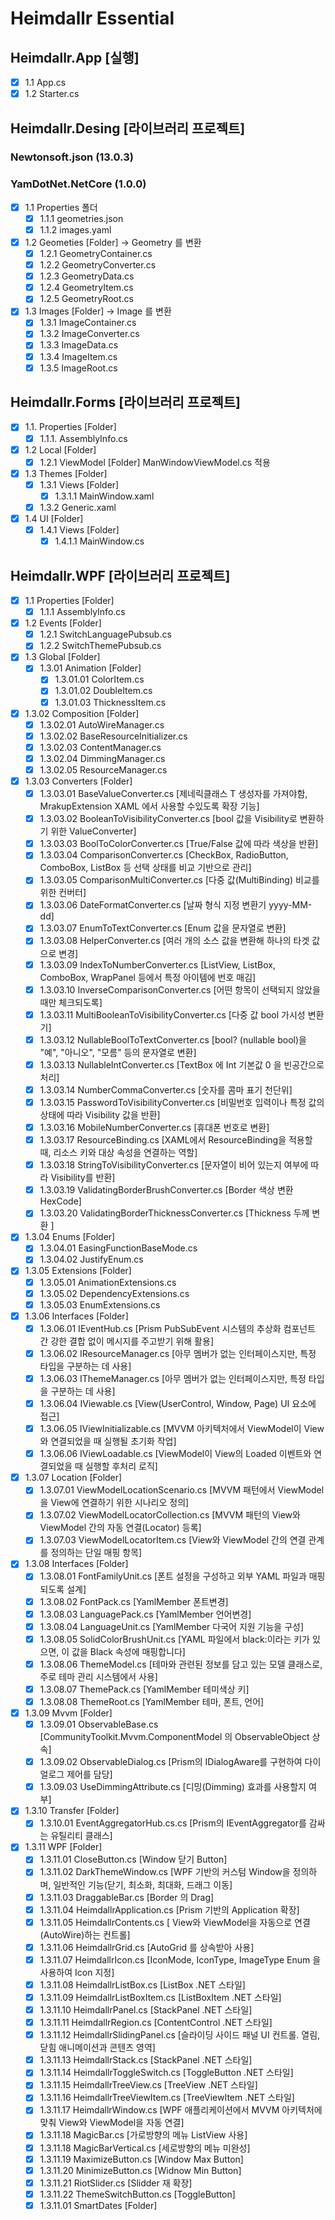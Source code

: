 # Heimdallr Essential

## Heimdallr.App [실행]
- [x] 1.1 App.cs
- [x] 1.2 Starter.cs

## Heimdallr.Desing [라이브러리 프로젝트] 
### Newtonsoft.json (13.0.3) 
### YamDotNet.NetCore (1.0.0)
- [x] 1.1 Properties 폴더
  - [x] 1.1.1 geometries.json
  - [x] 1.1.2 images.yaml
- [x] 1.2 Geometies [Folder] -> Geometry 를 변환
  - [x] 1.2.1 GeometryContainer.cs
  - [x] 1.2.2 GeometryConverter.cs
  - [x] 1.2.3 GeometryData.cs
  - [x] 1.2.4 GeometryItem.cs
  - [x] 1.2.5 GeometryRoot.cs
- [x] 1.3 Images [Folder] -> Image 를 변환
  - [x] 1.3.1 ImageContainer.cs
  - [x] 1.3.2 ImageConverter.cs
  - [x] 1.3.3 ImageData.cs
  - [x] 1.3.4 ImageItem.cs
  - [x] 1.3.5 ImageRoot.cs  
       
## Heimdallr.Forms [라이브러리 프로젝트]
- [x] 1.1. Properties [Folder]
  - [x] 1.1.1. AssemblyInfo.cs
- [x] 1.2 Local [Folder]
  - [x] 1.2.1 ViewModel [Folder] ManWindowViewModel.cs 적용
- [x] 1.3 Themes [Folder]
  - [x] 1.3.1 Views [Folder]
    - [x] 1.3.1.1 MainWindow.xaml
  - [x] 1.3.2 Generic.xaml
- [x] 1.4 UI [Folder]
  - [x] 1.4.1 Views [Folder]
    - [x] 1.4.1.1 MainWindow.cs

## Heimdallr.WPF [라이브러리 프로젝트]
- [x] 1.1 Properties [Folder]
  - [x] 1.1.1 AssemblyInfo.cs
- [x] 1.2 Events [Folder]
  - [x] 1.2.1 SwitchLanguagePubsub.cs
  - [x] 1.2.2 SwitchThemePubsub.cs
- [x] 1.3 Global [Folder]
  - [x] 1.3.01 Animation [Folder]
    - [x] 1.3.01.01 ColorItem.cs
    - [x] 1.3.01.02 DoubleItem.cs
    - [x] 1.3.01.03 ThicknessItem.cs
 - [x] 1.3.02 Composition [Folder]
    - [x] 1.3.02.01 AutoWireManager.cs
    - [x] 1.3.02.02 BaseResourceInitializer.cs
    - [x] 1.3.02.03 ContentManager.cs
    - [x] 1.3.02.04 DimmingManager.cs
    - [x] 1.3.02.05 ResourceManager.cs
  - [x] 1.3.03 Converters [Folder]
    - [x] 1.3.03.01 BaseValueConverter.cs [제네릭클래스 T 생성자를 가져야함, MrakupExtension XAML 에서 사용할 수있도록 확장 기능]
    - [x] 1.3.03.02 BooleanToVisibilityConverter.cs [bool 값을 Visibility로 변환하기 위한 ValueConverter]
    - [x] 1.3.03.03 BoolToColorConverter.cs [True/False 값에 따라 색상을 반환]
    - [x] 1.3.03.04 ComparisonConverter.cs [CheckBox, RadioButton, ComboBox, ListBox 등 선택 상태를 비교 기반으로 관리]
    - [x] 1.3.03.05 ComparisonMultiConverter.cs [다중 값(MultiBinding) 비교를 위한 컨버터]
    - [x] 1.3.03.06 DateFormatConverter.cs [날짜 형식 지정 변환기 yyyy-MM-dd]
    - [x] 1.3.03.07 EnumToTextConverter.cs [Enum 값을 문자열로 변환]
    - [x] 1.3.03.08 HelperConverter.cs [여러 개의 소스 값을 변환해 하나의 타겟 값으로 변경]
    - [x] 1.3.03.09 IndexToNumberConverter.cs [ListView, ListBox, ComboBox, WrapPanel 등에서 특정 아이템에 번호 매김]
    - [x] 1.3.03.10 InverseComparisonConverter.cs [어떤 항목이 선택되지 않았을 때만 체크되도록]
    - [x] 1.3.03.11 MultiBooleanToVisibilityConverter.cs [다중 값 bool 가시성 변환기]
    - [x] 1.3.03.12 NullableBoolToTextConverter.cs [bool? (nullable bool)을 "예", "아니오", "모름" 등의 문자열로 변환]
    - [x] 1.3.03.13 NullableIntConverter.cs [TextBox 에 Int 기본값 0 을 빈공간으로 처리]
    - [x] 1.3.03.14 NumberCommaConverter.cs [숫자를 콤마 표기 천단위]
    - [x] 1.3.03.15 PasswordToVisibilityConverter.cs [비밀번호 입력이나 특정 값의 상태에 따라 Visibility 값을 반환]
    - [x] 1.3.03.16 MobileNumberConverter.cs [휴대폰 번호로 변환]
    - [x] 1.3.03.17 ResourceBinding.cs [XAML에서 ResourceBinding을 적용할 때, 리소스 키와 대상 속성을 연결하는 역할]
    - [x] 1.3.03.18 StringToVisibilityConverter.cs [문자열이 비어 있는지 여부에 따라 Visibility를 반환]
    - [x] 1.3.03.19 ValidatingBorderBrushConverter.cs [Border 색상 변환 HexCode]
    - [x] 1.3.03.20 ValidatingBorderThicknessConverter.cs [Thickness 두께 변환 ]
- [x] 1.3.04 Enums [Folder]
    - [x] 1.3.04.01 EasingFunctionBaseMode.cs
    - [x] 1.3.04.02 JustifyEnum.cs
- [x] 1.3.05 Extensions [Folder]
    - [x] 1.3.05.01 AnimationExtensions.cs
    - [x] 1.3.05.02 DependencyExtensions.cs
    - [x] 1.3.05.03 EnumExtensions.cs
- [x] 1.3.06 Interfaces [Folder]
    - [x] 1.3.06.01 IEventHub.cs [Prism PubSubEvent 시스템의 추상화 컴포넌트 간 강한 결합 없이 메시지를 주고받기 위해 활용]
    - [x] 1.3.06.02 IResourceManager.cs [아무 멤버가 없는 인터페이스지만, 특정 타입을 구분하는 데 사용]
    - [x] 1.3.06.03 IThemeManager.cs [아무 멤버가 없는 인터페이스지만, 특정 타입을 구분하는 데 사용]
    - [x] 1.3.06.04 IViewable.cs [View(UserControl, Window, Page) UI 요소에 접근]
    - [x] 1.3.06.05 IViewInitializable.cs [MVVM 아키텍처에서 ViewModel이 View와 연결되었을 때 실행될 초기화 작업]
    - [x] 1.3.06.06 IViewLoadable.cs [ViewModel이 View의 Loaded 이벤트와 연결되었을 때 실행할 후처리 로직]
- [x] 1.3.07 Location [Folder]
    - [x] 1.3.07.01 ViewModelLocationScenario.cs [MVVM 패턴에서 ViewModel을 View에 연결하기 위한 시나리오 정의]
    - [x] 1.3.07.02 ViewModelLocatorCollection.cs [MVVM 패턴의 View와 ViewModel 간의 자동 연결(Locator) 등록]
    - [x] 1.3.07.03 ViewModelLocatorItem.cs [View와 ViewModel 간의 연결 관계를 정의하는 단일 매핑 항목]
- [x] 1.3.08 Interfaces [Folder]
    - [x] 1.3.08.01 FontFamilyUnit.cs [폰트 설정을 구성하고 외부 YAML 파일과 매핑되도록 설계]
    - [x] 1.3.08.02 FontPack.cs [YamlMember 폰트변경]
    - [x] 1.3.08.03 LanguagePack.cs [YamlMember 언어변경]
    - [x] 1.3.08.04 LanguageUnit.cs [YamlMember 다국어 지원 기능을 구성]
    - [x] 1.3.08.05 SolidColorBrushUnit.cs [YAML 파일에서 black:이라는 키가 있으면, 이 값을 Black 속성에 매핑합니다]
    - [x] 1.3.08.06 ThemeModel.cs [테마와 관련된 정보를 담고 있는 모델 클래스로, 주로 테마 관리 시스템에서 사용]
    - [x] 1.3.08.07 ThemePack.cs [YamlMember 테미색상 키] 
    - [x] 1.3.08.08 ThemeRoot.cs [YamlMember 테마, 폰트, 언어]
- [x] 1.3.09 Mvvm [Folder]
    - [x] 1.3.09.01 ObservableBase.cs [CommunityToolkit.Mvvm.ComponentModel 의 ObservableObject 상속]
    - [x] 1.3.09.02 ObservableDialog.cs [Prism의 IDialogAware를 구현하여 다이얼로그 제어를 담당]
    - [x] 1.3.09.03 UseDimmingAttribute.cs [디밍(Dimming) 효과를 사용할지 여부]
- [x] 1.3.10 Transfer [Folder]
    - [x] 1.3.10.01 EventAggregatorHub.cs.cs [Prism의 IEventAggregator를 감싸는 유틸리티 클래스]
- [x] 1.3.11 WPF [Folder] 
    - [x] 1.3.11.01 CloseButton.cs [Window 닫기 Button]
    - [x] 1.3.11.02 DarkThemeWindow.cs [WPF 기반의 커스텀 Window을 정의하며, 일반적인 기능(닫기, 최소화, 최대화, 드래그 이동]
    - [x] 1.3.11.03 DraggableBar.cs [Border 의 Drag]
    - [x] 1.3.11.04 HeimdallrApplication.cs [Prism 기반의 Application 확장]
    - [x] 1.3.11.05 HeimdallrContents.cs [ View와 ViewModel을 자동으로 연결(AutoWire)하는 컨트롤]
    - [x] 1.3.11.06 HeimdallrGrid.cs [AutoGrid 를 상속받아 사용]
    - [x] 1.3.11.07 HeimdallrIcon.cs [IconMode, IconType, ImageType Enum 을 사용하여 Icon 지정]
    - [x] 1.3.11.08 HeimdallrListBox.cs [ListBox .NET 스타일]
    - [x] 1.3.11.09 HeimdallrListBoxItem.cs [ListBoxItem .NET 스타일]
    - [x] 1.3.11.10 HeimdallrPanel.cs [StackPanel .NET 스타일]
    - [x] 1.3.11.11 HeimdallrRegion.cs [ContentControl .NET 스타일]
    - [x] 1.3.11.12 HeimdallrSlidingPanel.cs [슬라이딩 사이드 패널 UI 컨트롤. 열림,닫힘 애니메이션과 콘텐츠 영역]
    - [x] 1.3.11.13 HeimdallrStack.cs  [StackPanel .NET 스타일]
    - [x] 1.3.11.14 HeimdallrToggleSwitch.cs [ToggleButton .NET 스타일]
    - [x] 1.3.11.15 HeimdallrTreeView.cs [TreeView .NET 스타일]
    - [x] 1.3.11.16 HeimdallrTreeViewItem.cs [TreeViewItem .NET 스타일]
    - [x] 1.3.11.17 HeimdallrWindow.cs [WPF 애플리케이션에서 MVVM 아키텍처에 맞춰 View와 ViewModel을 자동 연결]
    - [x] 1.3.11.18 MagicBar.cs [가로방향의 메뉴 ListView 사용]
    - [x] 1.3.11.18 MagicBarVertical.cs [세로방향의 메뉴 미완성]
    - [x] 1.3.11.19 MaximizeButton.cs [Window Max Button]
    - [x] 1.3.11.20 MinimizeButton.cs [Widnow Min Button]
    - [x] 1.3.11.21 RiotSlider.cs [Slidder 재 확장]
    - [x] 1.3.11.22 ThemeSwitchButton.cs [ToggleButton] 
    - [x] 1.3.11.01 SmartDates [Folder] 
